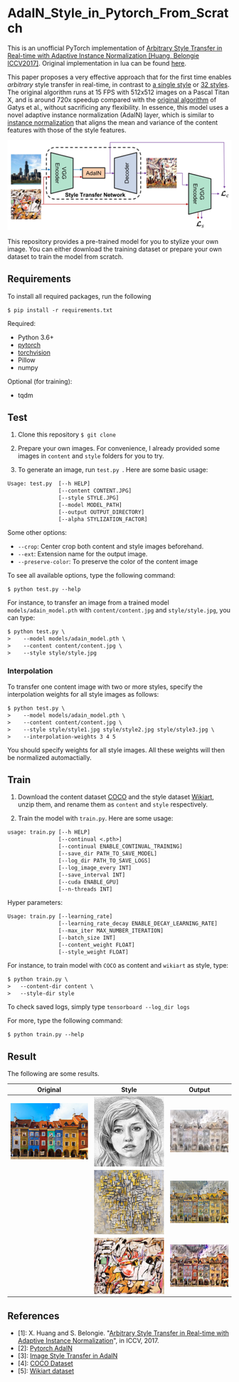 # AdaIN_Style_in_Pytorch_From_Scratch
This is an unofficial PyTorch implementation of [Arbitrary Style Transfer in Real-time with 
Adaptive Instance Normalization [Huang, Belongie ICCV2017]](https://arxiv.org/abs/1703.06868).
Original implementation in lua can be found [here](https://github.com/xunhuang1995/AdaIN-style).

This paper proposes a very  effective approach that for the first time enables *arbitrary* style transfer in real-time, 
 in contrast to [a single style](https://arxiv.org/abs/1603.03417) or [32 styles](https://arxiv.org/abs/1610.07629). 
The original algorithm runs at 15 FPS with 512x512 images on a Pascal Titan X, and is around 720x 
speedup compared with the [original algorithm](https://arxiv.org/abs/1508.06576) of Gatys et al., 
without sacrificing any flexibility. 
In essence, this model uses a novel adaptive instance normalization (AdaIN) layer, which is similar to
 [instance normalization](https://arxiv.org/abs/1701.02096)  that aligns the
mean and variance of the content features with those of the style features. 

![Architecture](./architecture.jpg)

This repository provides a pre-trained model for you to stylize your own image.
You can either download the training dataset or prepare your own dataset to train the model from scratch.

## Requirements
To install all required packages, run the following 
```
$ pip install -r requirements.txt
```

Required:
* Python 3.6+
* [pytorch](https://pytorch.org)
* [torchvision](https://pytorch.org)
* Pillow
* numpy

Optional (for training):
* tqdm

## Test

1. Clone this repository  ```$ git clone  ```

2. Prepare your own images. For convenience, I already provided some images in `content` and `style` folders
for you to try.

3. To generate an image, run ```test.py ```. Here are some basic usage:

```
Usage: test.py  [--h HELP]
                [--content CONTENT.JPG] 
                [--style STYLE.JPG]
                [--model MODEL_PATH]
                [--output OUTPUT_DIRECTORY] 
                [--alpha STYLIZATION_FACTOR] 
```
Some other options:
* `--crop`: Center crop both content and style images beforehand.
* `--ext`: Extension name for the output image.
* `--preserve-color`: To preserve the color of the content image

To see all available options, type the following command:
```
$ python test.py --help 
```
For instance, to transfer an image from a trained model ```models/adain_model.pth``` with ```content/content.jpg``` and ```style/style.jpg```,
you can type:
```
$ python test.py \
>    --model models/adain_model.pth \
>    --content content/content.jpg \
>    --style style/style.jpg
```

### Interpolation
To transfer one content image with two or more styles, specify the interpolation weights for all style images as follows:
```
$ python test.py \
>    --model models/adain_model.pth \
>    --content content/content.jpg \
>    --style style/style1.jpg style/style2.jpg style/style3.jpg \
>    --interpolation-weights 3 4 5
```
You should specify weights for all style images. All these weights will then be normalized automactially.
   
## Train

1. Download the content dataset [COCO](http://cocodataset.org/#download) and the style dataset [Wikiart](https://www.kaggle.com/c/painter-by-numbers),
unzip them, and rename them as `content` and `style` respectively.

2. Train the model with `train.py`. Here are some usage:

```
usage: train.py [--h HELP] 
                [--continual <.pth>] 
                [--continual ENABLE_CONTINUAL_TRAINING] 
                [--save_dir PATH_TO_SAVE_MODEL] 
                [--log_dir PATH_TO_SAVE_LOGS] 
                [--log_image_every INT] 
                [--save_interval INT] 
                [--cuda ENABLE_GPU] 
                [--n-threads INT] 
```
Hyper parameters:
```
Usage: train.py [--learning_rate] 
                [--learning_rate_decay ENABLE_DECAY_LEARNING_RATE]
                [--max_iter MAX_NUMBER_ITERATION] 
                [--batch_size INT] 
                [--content_weight FLOAT] 
                [--style_weight FLOAT]
```

For instance, to train model with ```COCO``` as content and ```wikiart``` as style, type:
```
$ python train.py \
>   --content-dir content \
>   --style-dir style
```
To check saved logs, simply type ```tensorboard --log_dir logs ```

For more, type the following command:
```
$ python train.py --help 
```
 
## Result
The following are some results.

| Original | Style | Output |
| ------------- | ------------- | -------------  |
|![image](./content/houses.jpg)  | ![image](./style/sketch.png) | ![image](./outputs/houses_stylized_sketch.jpg) |
| | ![image](./style/mondrian.jpg) | ![image](./outputs/houses_stylized_mondrian.jpg)|
| | ![image](./style/asheville.jpg) | ![image](./outputs/houses_stylized_asheville.jpg)|


## References
* [1]: X. Huang and S. Belongie. "[Arbitrary Style Transfer in Real-time with Adaptive Instance Normalization](https://arxiv.org/abs/1703.06868)", in ICCV, 2017.
* [2]: [Pytorch AdaIN](https://github.com/naoto0804/pytorch-AdaIN)
* [3]: [Image Style Transfer in AdaIN](https://github.com/SerialLain3170/ImageStyleTransfer/tree/master/AdaIN)
* [4]: [COCO Dataset](http://cocodataset.org/#download)
* [5]: [Wikiart dataset](https://github.com/cs-chan/ArtGAN/tree/master/WikiArt%20Dataset)